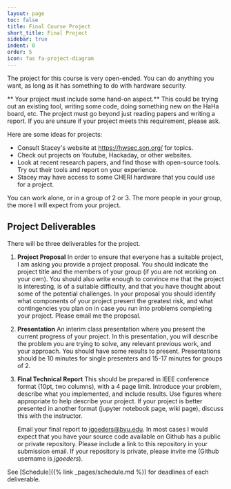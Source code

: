 ```yaml
---
layout: page
toc: false
title: Final Course Project
short_title: Final Project
sidebar: true
indent: 0
order: 5
icon: fas fa-project-diagram
---
```



The project for this course is very open-ended. You can do anything you want, as long as it has something
to do with hardware security.

** Your project must include some hand-on aspect.** This could be trying out an existing tool, writing some code, doing something new on the HaHa board, etc.  The project must go beyond just reading papers and writing a report. If you are unsure if your project meets this requirement, please ask.

Here are some ideas for projects:
 * Consult Stacey's website at <https://hwsec.son.org/> for topics.
 * Check out projects on Youtube, Hackaday, or other websites.
 * Look at recent research papers, and find those with open-source tools.  Try out their tools and report on your experience.
 * Stacey may have access to some CHERI hardware that you could use for a project.
  
You can work alone, or in a group of 2 or 3.  The more people in your group, the more I will expect from your project.  

## Project Deliverables 
There will be three deliverables for the project.  

1. **Project Proposal** In order to ensure that everyone has a suitable project, I am asking you provide a project proposal. You should indicate the project title and the members of your group (if you are not working on your own). You should also write enough to convince me that the project is interesting, is of a suitable difficulty, and that you have thought about some of the potential challenges.  In your proposal you should identify what components of your project present the greatest risk, and what contingencies you plan on in case you run into problems completing your project. Please email me the proposal.

1. **Presentation** An interim class presentation where you present the current progress of your project. In this presentation, you will describe the problem you are trying to solve, any relevant previous work, and your approach.  You should have some results to present.  Presentations should be 10 minutes for single presenters and 15-17 minutes for groups of 2.

2. **Final Technical Report**  This should be prepared in IEEE conference format (10pt, two columns), with a 4 page limit.  Introduce your problem, describe what you implemented, and include results.  Use figures where appropriate to help describe your project.  If your project is better presented in another format (jupyter notebook page, wiki page), discuss this with the instructor.  

    Email your final report to jgoeders@byu.edu.  In most cases I would expect that you have your source code available on Github has a public or private repository.  Please include a link to this repository in your submission email. If your repository is private, please invite me (Github username is *jgoeders*).

See [Schedule]({% link _pages/schedule.md %}) for deadlines of each deliverable.




